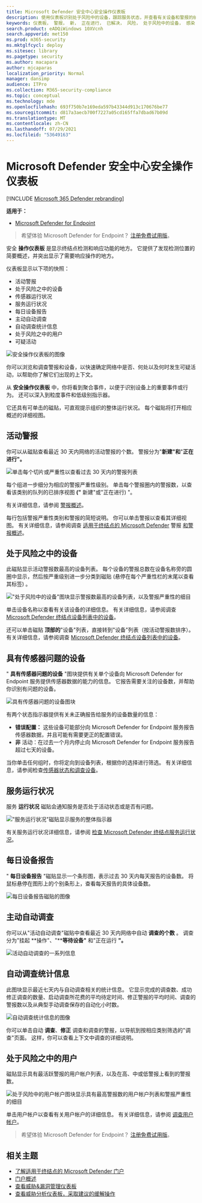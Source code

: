```yaml
---
title: Microsoft Defender 安全中心安全操作仪表板
description: 使用仪表板识别处于风险中的设备，跟踪服务状态，并查看有关设备和警报的统计信息和信息。
keywords: 仪表板， 警报， 新， 正在进行， 已解决， 风险， 处于风险中的设备， 感染， 报告， 统计信息， 图表， 图形， 运行状况， 活动恶意软件检测， 威胁类别， 类别， 密码窃取程序， 勒索软件， 攻击， 威胁， 低严重性， 活动恶意软件
search.product: eADQiWindows 10XVcnh
search.appverid: met150
ms.prod: m365-security
ms.mktglfcycl: deploy
ms.sitesec: library
ms.pagetype: security
ms.author: macapara
author: mjcaparas
localization_priority: Normal
manager: dansimp
audience: ITPro
ms.collection: M365-security-compliance
ms.topic: conceptual
ms.technology: mde
ms.openlocfilehash: 693f750b7e169eda597b43344d913c170676be77
ms.sourcegitcommit: d817a3aecb700f7227a05cd165ffa7dbad67b09d
ms.translationtype: MT
ms.contentlocale: zh-CN
ms.lasthandoff: 07/29/2021
ms.locfileid: "53649163"
---
```

# <a name="microsoft-defender-security-center-security-operations-dashboard"></a>Microsoft Defender 安全中心安全操作仪表板

[!INCLUDE [Microsoft 365 Defender rebranding](../../includes/microsoft-defender.md)]


**适用于：**
- [Microsoft Defender for Endpoint](https://go.microsoft.com/fwlink/?linkid=2154037)

> 希望体验 Microsoft Defender for Endpoint？ [注册免费试用版](https://signup.microsoft.com/create-account/signup?products=7f379fee-c4f9-4278-b0a1-e4c8c2fcdf7e&ru=https://aka.ms/MDEp2OpenTrial?ocid=docs-wdatp-secopsdashboard-abovefoldlink)。

安全 **操作仪表板** 是显示终结点检测和响应功能的地方。 它提供了发现检测位置的简要概述，并突出显示了需要响应操作的地方。

仪表板显示以下项的快照：

- 活动警报
- 处于风险之中的设备
- 传感器运行状况
- 服务运行状况
- 每日设备报告
- 主动自动调查
- 自动调查统计信息
- 处于风险之中的用户
- 可疑活动

![安全操作仪表板的图像](images/atp-sec-ops-dashboard.png)

你可以浏览和调查警报和设备，以快速确定网络中是否、何处以及何时发生可疑活动，以帮助你了解它们出现的上下文。

从 **安全操作仪表板** 中，你将看到聚合事件，以便于识别设备上的重要事件或行为。 还可以深入到粒度事件和低级别指示器。

它还具有可单击的磁贴，可直观提示组织的整体运行状况。 每个磁贴将打开相应概述的详细视图。

## <a name="active-alerts"></a>活动警报

你可以从磁贴查看最近 30 天内网络的活动警报的个数。 警报分为"**新建"和**"**正在进行"。**

![单击每个切片或严重性以查看过去 30 天内的警报列表](images/active-alerts-tile.png)

每个组进一步细分为相应的警报严重性级别。 单击每个警报圈内的警报数，以查看该类别的队列的已排序视图 **("** 新建"或"正在进行) "。 

有关详细信息，请参阅 [警报概述](alerts-queue.md)。

每行包括警报严重性类别和警报的简短说明。 你可以单击警报以查看其详细视图。 有关详细信息，请参阅调查  [适用于终结点的 Microsoft Defender](investigate-alerts.md) 警报 [和警报概述](alerts-queue.md)。

## <a name="devices-at-risk"></a>处于风险之中的设备

此磁贴显示活动警报数最高的设备列表。 每个设备的警报总数在设备名称旁的圆圈中显示，然后按严重级别进一步分类到磁贴 (悬停在每个严重性栏的末尾以查看其标签) 。

!["处于风险中的设备"图块显示警报数最高的设备列表，以及警报严重性的细目](images/devices-at-risk-tile.png)

单击设备名称以查看有关该设备的详细信息。 有关详细信息，请参阅调查 [Microsoft Defender 终结点设备列表中的设备](investigate-machines.md)。

还可以单击磁贴 **顶部的**"设备"列表，直接转到"设备"列表（按活动警报数排序）。 有关详细信息，请参阅调查 [Microsoft Defender 终结点设备列表中的设备](investigate-machines.md)。

## <a name="devices-with-sensor-issues"></a>具有传感器问题的设备

" **具有传感器问题的设备** "图块提供有关单个设备向 Microsoft Defender for Endpoint 服务提供传感器数据的能力的信息。 它报告需要关注的设备数，并帮助你识别有问题的设备。

![具有传感器问题的设备图块](images/atp-tile-sensor-health.png)

有两个状态指示器提供有关未正确报告给服务的设备数量的信息：

- **错误配置：** 这些设备可能部分向 Microsoft Defender for Endpoint 服务报告传感器数据，并且可能有需要更正的配置错误。
- **非** 活动：在过去一个月内停止向 Microsoft Defender for Endpoint 服务报告超过七天的设备。

当你单击任何组时，你将定向到设备列表，根据你的选择进行筛选。 有关详细信息，请参阅检查[传感器状态和](check-sensor-status.md)[调查设备](investigate-machines.md)。

## <a name="service-health"></a>服务运行状况

服务 **运行状况** 磁贴会通知服务是否处于活动状态或是否有问题。

!["服务运行状况"磁贴显示服务的整体指示器](images/status-tile.png)

有关服务运行状况详细信息，请参阅 [检查 Microsoft Defender 终结点服务运行状况](service-status.md)。

## <a name="daily-devices-reporting"></a>每日设备报告

" **每日设备报告** "磁贴显示一个条形图，表示过去 30 天内每天报告的设备数。 将鼠标悬停在图形上的个别条形上，查看每天报告的具体设备数。

![每日设备报告磁贴的图像](images/atp-daily-devices-reporting.png)

## <a name="active-automated-investigations"></a>主动自动调查

你可以从"活动自动调查"磁贴中查看最近 30 天内网络中自动 **调查的个数** 。 调查分为"挂起 **操作"、"****等待设备"** 和"正在运行 **"。**

![活动自动调查的一系列信息](images/atp-active-investigations-tile.png)

## <a name="automated-investigations-statistics"></a>自动调查统计信息

此图块显示最近七天内与自动调查相关的统计信息。 它显示完成的调查数、成功修正调查的数量、启动调查所花费的平均待定时间、修正警报的平均时间、调查的警报数以及从典型手动调查保存的自动化小时数。 

![自动调查统计信息的图像](images/atp-automated-investigations-statistics.png)

你可以单击自动 **调查**、**修正** 调查和调查的警报，以导航到按相应类别筛选的"调查"页面。 这样，你可以查看上下文中调查的详细说明。

## <a name="users-at-risk"></a>处于风险之中的用户

磁贴显示具有最活跃警报的用户帐户列表，以及在高、中或低警报上看到的警报数。 

![处于风险中的用户帐户图块显示具有最高警报数的用户帐户列表和警报严重性的细目](images/atp-users-at-risk.png)

单击用户帐户以查看有关用户帐户的详细信息。 有关详细信息，请参阅 [调查用户帐户](investigate-user.md)。

> 希望体验 Microsoft Defender for Endpoint？ [注册免费试用版](https://signup.microsoft.com/create-account/signup?products=7f379fee-c4f9-4278-b0a1-e4c8c2fcdf7e&ru=https://aka.ms/MDEp2OpenTrial?ocid=docs-wdatp-secopsdashboard-belowfoldlink)。

## <a name="related-topics"></a>相关主题

- [了解适用于终结点的 Microsoft Defender 门户](use.md)
- [门户概述](portal-overview.md)
- [查看威胁&漏洞管理仪表板](tvm-dashboard-insights.md)
- [查看威胁分析仪表板，采取建议的缓解操作](threat-analytics.md)
